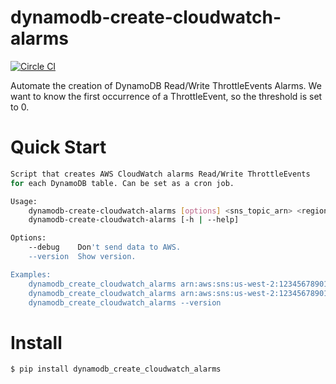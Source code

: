 # dynamodb-create-cloudwatch-alarms

[![Circle CI](https://circleci.com/gh/percolate/dynamodb-create-cloudwatch-alarms.svg?style=svg)](https://circleci.com/gh/percolate/dynamodb-create-cloudwatch-alarms)

Automate the creation of DynamoDB Read/Write ThrottleEvents Alarms.
We want to know the first occurrence of a ThrottleEvent, so the threshold is
set to 0.

# Quick Start
```bash
Script that creates AWS CloudWatch alarms Read/Write ThrottleEvents
for each DynamoDB table. Can be set as a cron job.

Usage:
    dynamodb-create-cloudwatch-alarms [options] <sns_topic_arn> <region>
    dynamodb-create-cloudwatch-alarms [-h | --help]

Options:
    --debug    Don't send data to AWS.
    --version  Show version.

Examples:
    dynamodb_create_cloudwatch_alarms arn:aws:sns:us-west-2:123456789012:dynamodb us-west-2
    dynamodb_create_cloudwatch_alarms arn:aws:sns:us-west-2:123456789012:dynamodb us-west-2 --debug
    dynamodb_create_cloudwatch_alarms --version
```

# Install
```bash
$ pip install dynamodb_create_cloudwatch_alarms
```
